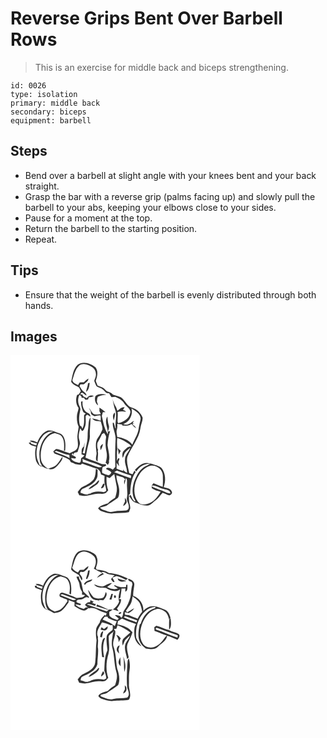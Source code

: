 # Reverse Grips Bent Over Barbell Rows
> This is an exercise for middle back and biceps strengthening.

``` 
id: 0026 
type: isolation 
primary: middle back 
secondary: biceps 
equipment: barbell 
``` 

## Steps

 - Bend over a barbell at slight angle with your knees bent and your back straight.
 - Grasp the bar with a reverse grip (palms facing up) and slowly pull the barbell to your abs, keeping your elbows close to your sides.
 - Pause for a moment at the top.
 - Return the barbell to the starting position.
 - Repeat.

## Tips

 - Ensure that the weight of the barbell is evenly distributed through both hands.

## Images

<svg width="227pt" height="300" viewBox="0 0 227 225" xmlns="http://www.w3.org/2000/svg">
  <g fill="#FFF">
    <path d="M0 0h227v225H0V0m80.58 11.54c-5.56 5.33-6.25 13.42-7.79 20.53 2.23 3.39 6.13 4.83 9.56 6.66.68 1.52 1.36 3.03 2.04 4.55-.82 1.28-1.63 2.56-2.44 3.85-.51.19-1.53.56-2.04.75-1.87 5.01-1.56 11.22 1.78 15.54-.31 3.59-2.16 6.89-2 10.54-.14 4.14.38 8.36 2.16 12.14-.48 3.28-1.18 6.53-1.46 9.83-.62 5.05 1.43 10.14.06 15.15-1.6 3.86-6.07 4.78-9.38 6.66-3.78-1.04-7.38-2.66-11.12-3.86-1.9-.55-3.91-1.67-5.92-.88-1.04.77-1.85 1.78-2.72 2.73.53.82 1.05 1.65 1.58 2.47 4.37 1.72 8.81 3.27 13.2 4.96 2.36 1.17 5.43 2.08 6.05 5.02 1.13.48 2.26.96 3.39 1.45 2.53 1.81 5.72 1.76 8.69 2.02l1.76-1.56c5.99 2.1 11.91 4.45 18.01 6.25 2.85 1.29 4.19 4.02 4.65 7.01 1.41.53 2.82 1.04 4.24 1.54 0 3.52-.74 7.18.5 10.58.89 2.42 1.32 4.96 1.56 7.53-.68.38-2.04 1.14-2.72 1.51-5.96-1.22-12.51-1.45-17.68 2.29l.58-1.56c-2.31 4.24-7.73.59-11.09-.12-.01-2.43 1.48-4.56 3.88-5.1 6.01-2.79 13.07-5.79 15.74-12.36 1.39-2.99.53-6.41.98-9.58-.71-.68-1.44-1.34-2.19-1.97-.28 4.32-.37 8.92-2.49 12.83-3.28 4.25-8.22 6.73-12.96 9.02-2.91 1.14-4.31 4.1-6.35 6.24.62 1.31 1.25 2.61 1.9 3.91 2.76.36 5.54 1.05 8.35.74 4.77-.51 9.31-2.53 14.16-2.49 2.66-.16 5.42.48 8.01-.36 1.93-.52 2.97-2.38 4.2-3.79-1.87-5.19-2.31-10.68-1.96-16.16 1.27.48 2.54.97 3.8 1.46 1.76-1.65 3.58-3.25 5.46-4.75.87 4.4 1.53 8.83 2.55 13.2 1.32 5.12.02 10.4-1.6 15.28-3.1 1.95-6.19 3.97-8.66 6.71-4.26 1.22-8.86 2.32-11.8 5.93 1.33 1.26 2.47 2.94 4.31 3.52 4.76 1.54 9.78 3.48 14.86 2.43 5.91-.87 11.97.04 17.83-1.45.55-1.47 1.29-2.88 1.67-4.41.22-3.42-1.48-6.58-1.49-9.98-.07-2.16-.06-4.32-.17-6.48.37-.24 1.12-.71 1.49-.95.56-8.93 1.06-18.71 6.67-26.12-.52-.61-1.02-1.22-1.52-1.84-.69 1.41-1.34 2.83-2.12 4.19-1.45.03-2.76-.65-4.08-1.15-1.1-6.44-3.7-13.05-2.23-19.59 4.66-11.93 14.25-21.89 15.74-35 .49-4.06 2.84-7.79 2.54-11.97-1.84-4.89-5.67-9.15-10.57-11.07-1.82-.88-3.87-1.31-5.53-2.49-3.76-3.17-5.89-7.91-9.91-10.8-3.05-1.45-6.3-2.41-9.55-3.29-1.57-1.78-3.65-2.86-5.91-3.51-2.83-.91-4.06-4.09-6.78-5.19-1.89-.84-3.84-1.5-5.77-2.21-.78-1.86-1.51-3.73-2.22-5.61 1.85-5.14 3.29-11.23-.15-16.06-5.66-4.96-14.91-8.12-21.58-3.31M44.46 90.66c-6.13 2.34-9.99 8.23-12.27 14.12-2.83-1.28-5.88-3.11-9.08-1.91 2.47 1.92 5.75 2.13 8.65 3.03-.24.63-.71 1.9-.94 2.53-2.24-.73-4.41-1.66-6.6-2.51l.76-1.38c-.77.12-2.31.34-3.08.45 1.33 3.64 5.77 3.57 8.81 4.96-1.72 5.4-1.28 11.22-.12 16.68 1.34 3.33 3.84 7.38 7.94 7.13 2.77 2.01 6.16 2.84 9.5 3.36 3.9.03 7.05-2.74 9.34-5.64 2.24-2.82 5.38-5.64 5.04-9.59-2.8 3.39-4.51 7.69-8.07 10.41-2.58 2.07-5.93 2.61-8.85 4.02-4.43-2.16-8.22-6.3-8.91-11.31-.55-4.3-.44-8.71.62-12.93 1.92-8.22 7.13-16.68 15.95-18.55 3.12.97 6.96 1.48 8.71 4.62 3.16 4.93 2.46 10.97 2.32 16.52l1.33.13c.49-5.12.82-10.53-1.2-15.39-.97-2.66-3.03-4.85-5.8-5.63-4.55-1.39-9.11-4.57-14.05-3.12m115.48 39.31c-4.35 1.28-7.52 4.73-10.63 7.82.53.64 1.07 1.27 1.61 1.9 3.49-5.69 9.9-9.68 16.7-9.38-3.22 2.27-7.32 3.24-10.06 6.25-4.57 3.83-6.67 9.49-9.09 14.74-2.06 6.37-2.83 13.44-.59 19.87.48 1.59 2.2 2.83 1.9 4.6-3.17-1.13-4.14-5.62-5.83-8.41-.48.63-.95 1.26-1.41 1.9 2.04 2.95 3.87 6.64 7.59 7.71 4.5 1.55 9.06 3.74 13.91 3.6 4.39-.12 6.85-4.19 10.19-6.4 3.53-2.22 5.45-6.07 8.39-8.92 2.56.96 5 2.24 7.62 3.02 2.12-.25 4.62-2.58 3.19-4.82-1.54-3.8-6.21-3.85-9.54-5.05 2.64-7.41 2.38-16.35-2.55-22.76-2.76-2.77-6.89-3.32-10.39-4.75-3.57-.83-7.38-2.14-11.01-.92m-56.92 22.98c-2.79 3.12-7.48 4.2-9.43 8.11 3.61-.79 6.41-3.32 9.39-5.34 1.87-1.19 3.17-3.14 3.5-5.33-1.64-.13-2.36 1.66-3.46 2.56m5.53 6.6c2.77.97 4.43-3.04 4.35-5.3l-1.66.06c-.83 1.78-1.89 3.45-2.69 5.24z"/>
    <path d="M82.41 12.47c4.72-3.53 10.95-1.21 15.3 1.79 3.08 1.75 4.8 5.26 4.81 8.74.23 2.8-1.38 5.24-2.04 7.87.88 2.27 1.69 4.61 2.93 6.72 2.38 1.35 5.24 1.78 7.38 3.57 2.32 1.77 3.96 5.31 7.43 4.36.81 1.73 1.83 3.35 2.94 4.9 1.54-.12 3.09-.21 4.63-.3 4.4 1.7 8.46 4.22 11.02 8.3 2.35 3.75 8.56 6.18 6.71 11.48-1.44 6.39-7.43 9.86-13.26 11.57-1.46.97-1.61-1.17-1.75-2.09-.09-3.72.57-7.44.04-11.16 3.31-.77 6.67-.94 9.99-.09-.69-1.47-2.1-1.98-3.56-2.29.67-1.13 1.35-2.26 1.98-3.41-3.58-.37-6.07 2.47-8.76 4.32-.65-2.13-1.26-4.31-2.59-6.13-1.44-2.71-2.49-5.6-3.3-8.56 1.11 4.52 1.63 9.18 3.27 13.56 2.68 7.16-.52 14.71.74 22.06l-.64-.04c-.54-2.18-1.05-4.37-1.69-6.53l-1.3.1c-.28 6.44 3.28 12.36 3.46 18.78-.65 11.36-.71 22.75-.33 34.13-1.01 1.11-2 2.24-2.98 3.38-2.42-1.27-6-3.69-8.3-1.01 2.34 1.17 4.83 2.19 6.52 4.28-.53.85-1.05 1.71-1.58 2.56-.44.23-1.33.69-1.77.92-2.62-.74-5.14-1.76-7.6-2.91-.46-2.25-.23-4.52.34-6.72 1.3-1.15 4.94-1.14 4.36-3.45-2.2-.7-4.65.05-6.75-1.09-5.98-2.51-12.28-4.2-18.14-6.99 1.34-4.65 1.75-9.49 3.04-14.15 1.04-4.25 2.66-8.49 2.27-12.94-.29-7.14.95-14.26.69-21.35-2.99 4.69-1.78 10.22-3.02 15.37-.54 4.25-.04 8.57-.77 12.8-.84 5.05-2.31 9.98-2.98 15.07l-2.61-.3c1.38-4.03 2.55-8.27 2.14-12.58-.19 1.61-.42 3.21-.65 4.81-3.62 1.86-2.37 6.06-2.8 9.34 1.16.41 2.33.81 3.49 1.22-1.14 1.33-2.5 2.43-3.91 3.46-.54 1.9.17 5.69-2.82 5.38-3.54-.87-7.93-1.67-9.28-5.59 1.88-.21 4.09 1.19 5.77-.02.17-1.98-2.03-2.23-3.35-2.97.21-.65.62-1.95.83-2.6.89-1.5 3.02-1.17 4.48-1.73.94-3.03 1.97-6.04 2.7-9.14.79-3.11-1.26-6-1.24-9.09 0-3.53.91-6.98 1.73-10.38.57.83 1.7 2.51 2.26 3.35 1.9-.39 2.36-2.45 3.07-3.96 2.11-4.41 1.06-9.41 1.26-14.1.65-.5 1.31-.98 1.97-1.46.91.61 2.73 1.82 3.64 2.43.58-4.48-4.79-4.35-6.64-7.34-2.33-3.24-3.23-7.36-2.64-11.29l-1.84.52c-.26 3.89.87 7.67 2.1 11.31.52 1.58 2.07 2.38 3.52 2.96-.74.87-2.3 1.38-2.02 2.78-.16 5.24.72 10.77-2.16 15.48-.23-.68-.67-2.03-.9-2.71-.46-.28-1.38-.84-1.84-1.11-1.92-6.03-.92-12.44.29-18.5.78-2.56-1.12-4.72-1.84-7.03-1.16-3.75-.93-7.95.85-11.48.71.46 1.42.93 2.12 1.4.17.58.49 1.75.65 2.33l2.66-.16c.46.63 1.36 1.89 1.81 2.52.81-.15 2.44-.44 3.25-.59.16-.59.5-1.78.66-2.38 2.11-.3 4.38-.29 6.15-1.66-3.15-1.48-6.78-.33-8.39 2.74-1.85-1.43-5.12-1.71-5.28-4.54l-2.53.04c1.89-5.05 4.75.63 7.57 1.11-.6-1.53-1.34-3.06-2.81-3.92-2.68-1.66-3.92-4.66-5.7-7.11.27-.72.56-1.44.85-2.15 1.69-.29 3.85.49 5.23-.9 1.8-1.69 4.69-3.2 4.44-6.08-1.97 1.28-3.76 2.82-5.44 4.46-1.65.06-3.29.09-4.94.13-.65 1.06-1.31 2.1-1.98 3.14-2.5-1.44-6.41-2.51-6.77-5.9 2-6.09 3.15-13.08 8.15-17.56m10.62 21.36c-.21 3.61-2.02 6.87-2.32 10.46 3.46-2.56 3.96-7.05 4.28-11.02l-1.96.56M102 49.14c-1.64 3.78-.35 8.78 3.11 11.16-.38-1.58-.87-3.12-1.47-4.63.38-1.9.16-4.09 1.36-5.72 2.99-1.92 6.66-2.03 10.06-2.59-4.26-.7-9.67-1.5-13.06 1.78m4.73 13.84c.01 1.45.01 2.9-.01 4.35.42.84 1.26 2.51 1.67 3.35-2.93.15-6.19 1.41-8.97-.14-2.22-2.08-3.22-5.11-5.41-7.22.76 1.83 2.56 3.29 2.47 5.42-.29 2.62 2.57 3.42 4.32 4.56 2.25-.48 4.53-1.02 6.84-1.08 1.12 2 .51 4.33.57 6.49-3.31-1.18-6.74-2-10.18-2.7 2.32 3.35 6.53 3.42 10.16 3.48 1.02 3.08 2.22 6.21 2.2 9.5-1.65 3.43-3.05 7.02-5.37 10.07-3.97 5.42-2.33 12.57-1.71 18.73-.04 3.28-2.37 7.91 1.27 9.93.01-1.96-.03-3.93.25-5.88.29-2.25.44-4.54-.13-6.77.1-.32.32-.96.43-1.28-1.23-2.74-1.23-5.76-.76-8.68 2.11-3.28 3.99-6.71 5.43-10.34.61-.36 1.83-1.07 2.44-1.43.99 1.73 2.85 3.39 2.43 5.58-1.03 5.67-.64 11.5.53 17.12.96 4.43.25 8.96-1.05 13.24.99.73 1.9 1.56 2.71 2.49l1.47-2.98c-.07-.4-.19-1.21-.25-1.62 1.66-6.42-.89-12.89-1.64-19.25.45-5.7 1.19-11.35 3.13-16.76-.65.18-1.94.55-2.59.73.52-2.63 2.05-5.37.82-8.03-1.07-3.27-1.15-6.73-1.51-10.13-4.4 6.43 1.23 14.05.51 21.06-4.4-6.33-5.5-14.44-7.19-21.88.44-1.45.82-2.93 1.2-4.39.81 0 2.43.01 3.24.01-2.28-2.05-4.67-3.99-7.32-5.55m17.48 15.44c.13-3.12 1.89-6.36.97-9.4-3.2 2.21-2.35 6.39-.97 9.4m-16.54 31.6c.13 1.36.25 2.72.39 4.08 1.55-2.27 2.63-4.84 2.82-7.61-1.47.78-2.35 2.17-3.21 3.53z"/>
    <path d="M145.12 63.93c4.66 2.78 10.58 6.14 11.08 12.15-.6 4.19-2.02 8.23-2.44 12.46-.91 6.87-5.15 12.5-7.54 18.85-4.3-5.68-11.26-8.19-18.08-9.13-.37-3.02-1.44-6.12-.43-9.13.62-2.14.65-4.38.42-6.58 1.92.23 3.85.47 5.78.69.11.36.34 1.07.45 1.42 3.64-.18 7.85.83 10.72-2.11 1.62 2.01 3.51 3.8 5.65 5.26-.8-2.1-2.23-3.84-4.61-4.27l2.41-1.81c-.57.19-1.71.58-2.28.77.47-.94 1.41-2.84 1.88-3.79-3.84 2.48-7.95 6.44-12.88 3.98 7.45-2.36 12.07-11.33 9.87-18.76zM38.33 97.45c3.05-3.76 7.87-6.4 12.82-5.56-8.74 2.87-13.51 11.61-15.7 19.98-1.41 5.26-.75 10.73-.05 16.04.5 2 1.75 3.71 2.65 5.54-.8-.34-2.4-1.01-3.2-1.35-1.13-3.72-3.4-7.15-3.48-11.14-.78-8.34 1.69-16.97 6.96-23.51zM128.14 99.31c5.4 1.56 10.14 4.57 14.75 7.69.93.85 1.66 1.86 2.19 3.02-3.82-1.21-6.18 2.29-8.68 4.44-2.65 2.21-2.41 5.96-1.74 9.01 1.05-2.02 1.52-4.29 2.63-6.27 1.83-2.28 4.21-4.05 6.35-6.03-1.49 4.92-6.4 8.42-6.2 13.87-.84 5.61 2.8 10.57 2.39 16.14-1.89-1.04-3.93-2.13-4.7-4.3l.2 2.27c-2.7-.84-5.38-1.76-8-2.82.01-2.37.01-4.73-.02-7.09 1 1.35 2.02 2.69 3.07 4.02-.24-1.74-.54-3.48-.87-5.2.21-1.3 2.71-5.21-.32-4.06-.44.79-1.33 2.38-1.77 3.18.91-4.77-.28-9.63.81-14.37-.39-4.49-.6-9-.09-13.5m.54 12.03c.52 2.65 1.05 5.3 1.12 8.01.86-1.46 1.7-2.92 2.55-4.39-1.2-1.23-2.4-2.46-3.67-3.62zM52.79 115.97l2.06-1.11c5.27 1.55 10.22 4.29 15.74 4.95.13 1.24.22 2.49.3 3.73-5.66-3.36-12.22-4.68-18.1-7.57zM74.44 117.82c.95.68 1.1 1.56.45 2.62-1.42-.57-1.57-1.44-.45-2.62zM86.35 124.46c7.59 3.85 16.27 5.08 23.66 9.33-1.91 1.03-3.99 1.08-5.94.2-5.83-1.69-11.22-4.82-17.25-5.77-.17-1.25-.34-2.5-.47-3.76zM165.58 133.6c7.16-3.64 16.97 2.49 17.2 10.47.27 4.66.1 9.34-.06 14-3.78-1.19-7.33-3.06-11.05-4.31-1.78 1.11-2.42 3.84-2.2 5.9 3.13 2.36 7.01 3.49 10.77 4.38-2.96 4.05-5.44 8.66-9.71 11.52-4.35 2.95-10.11 4.98-15.22 2.78-7.26-6.24-7.78-16.7-5.36-25.34 2.78-7.9 7.49-16.13 15.63-19.4zM124.43 140.46c1.09-.64 2.18-1.3 3.27-1.95 5.64 2.24 11.41 4.11 17.14 6.11-.16 1.04-.32 2.08-.47 3.12-6.72-2.22-13.35-4.69-19.94-7.28zM127.14 144.11c2.58.94 5.21 1.79 7.86 2.55.88.82 1.78 1.61 2.68 2.41-1.92 1.57-1.3 4-1.12 6.12.97-2.46 1.34-5.08 1.91-7.64 2.01 1.61 1.14 4.26 1.35 6.44-.4 5.7 1.13 11.4-.08 17.05-1.13 3.97 2.64 7.05 2.2 10.94.24 1.91-1 4.23-3.08 4.34-3.59.46-7.22.53-10.84.59-3.99.54-8.21 2.28-12.08.44-2.96-1.29-6.75-1.53-8.66-4.46 2.68-.91 5.57-1.21 8.15-2.38 3.88-2.84 8.06-5.25 11.94-8.1 2.97-1.56 2.92-5.52 3.14-8.43.52-6.91-3.76-12.97-3.37-19.87m10.16 27.03c0 1.67.02 3.34.06 5.01-.98 1.55-1.83 3.19-2.14 5.02 1.7-.99 3.24-2.31 4.11-4.12.53-2.19-.92-4.17-2.03-5.91z"/>
    <path d="M170.37 156.29c4.54.11 8.58 3.18 13.02 4.17 3.18 1.13 8.47.84 8.51 5.49-1.9-.1-3.78-.44-5.47-1.33-5.39-2.59-11.16-4.26-16.61-6.69.14-.41.42-1.23.55-1.64z"/>
  </g>
  <g fill="#333">
    <path d="M80.58 11.54c6.67-4.81 15.92-1.65 21.58 3.31 3.44 4.83 2 10.92.15 16.06.71 1.88 1.44 3.75 2.22 5.61 1.93.71 3.88 1.37 5.77 2.21 2.72 1.1 3.95 4.28 6.78 5.19 2.26.65 4.34 1.73 5.91 3.51 3.25.88 6.5 1.84 9.55 3.29 4.02 2.89 6.15 7.63 9.91 10.8 1.66 1.18 3.71 1.61 5.53 2.49 4.9 1.92 8.73 6.18 10.57 11.07.3 4.18-2.05 7.91-2.54 11.97-1.49 13.11-11.08 23.07-15.74 35-1.47 6.54 1.13 13.15 2.23 19.59 1.32.5 2.63 1.18 4.08 1.15.78-1.36 1.43-2.78 2.12-4.19.5.62 1 1.23 1.52 1.84-5.61 7.41-6.11 17.19-6.67 26.12-.37.24-1.12.71-1.49.95.11 2.16.1 4.32.17 6.48.01 3.4 1.71 6.56 1.49 9.98-.38 1.53-1.12 2.94-1.67 4.41-5.86 1.49-11.92.58-17.83 1.45-5.08 1.05-10.1-.89-14.86-2.43-1.84-.58-2.98-2.26-4.31-3.52 2.94-3.61 7.54-4.71 11.8-5.93 2.47-2.74 5.56-4.76 8.66-6.71 1.62-4.88 2.92-10.16 1.6-15.28-1.02-4.37-1.68-8.8-2.55-13.2-1.88 1.5-3.7 3.1-5.46 4.75-1.26-.49-2.53-.98-3.8-1.46-.35 5.48.09 10.97 1.96 16.16-1.23 1.41-2.27 3.27-4.2 3.79-2.59.84-5.35.2-8.01.36-4.85-.04-9.39 1.98-14.16 2.49-2.81.31-5.59-.38-8.35-.74-.65-1.3-1.28-2.6-1.9-3.91 2.04-2.14 3.44-5.1 6.35-6.24 4.74-2.29 9.68-4.77 12.96-9.02 2.12-3.91 2.21-8.51 2.49-12.83.75.63 1.48 1.29 2.19 1.97-.45 3.17.41 6.59-.98 9.58-2.67 6.57-9.73 9.57-15.74 12.36-2.4.54-3.89 2.67-3.88 5.1 3.36.71 8.78 4.36 11.09.12l-.58 1.56c5.17-3.74 11.72-3.51 17.68-2.29.68-.37 2.04-1.13 2.72-1.51-.24-2.57-.67-5.11-1.56-7.53-1.24-3.4-.5-7.06-.5-10.58-1.42-.5-2.83-1.01-4.24-1.54-.46-2.99-1.8-5.72-4.65-7.01-6.1-1.8-12.02-4.15-18.01-6.25l-1.76 1.56c-2.97-.26-6.16-.21-8.69-2.02-1.13-.49-2.26-.97-3.39-1.45-.62-2.94-3.69-3.85-6.05-5.02-4.39-1.69-8.83-3.24-13.2-4.96-.53-.82-1.05-1.65-1.58-2.47.87-.95 1.68-1.96 2.72-2.73 2.01-.79 4.02.33 5.92.88 3.74 1.2 7.34 2.82 11.12 3.86 3.31-1.88 7.78-2.8 9.38-6.66 1.37-5.01-.68-10.1-.06-15.15.28-3.3.98-6.55 1.46-9.83-1.78-3.78-2.3-8-2.16-12.14-.16-3.65 1.69-6.95 2-10.54-3.34-4.32-3.65-10.53-1.78-15.54.51-.19 1.53-.56 2.04-.75.81-1.29 1.62-2.57 2.44-3.85-.68-1.52-1.36-3.03-2.04-4.55-3.43-1.83-7.33-3.27-9.56-6.66 1.54-7.11 2.23-15.2 7.79-20.53m1.83.93c-5 4.48-6.15 11.47-8.15 17.56.36 3.39 4.27 4.46 6.77 5.9.67-1.04 1.33-2.08 1.98-3.14 1.65-.04 3.29-.07 4.94-.13 1.68-1.64 3.47-3.18 5.44-4.46.25 2.88-2.64 4.39-4.44 6.08-1.38 1.39-3.54.61-5.23.9-.29.71-.58 1.43-.85 2.15 1.78 2.45 3.02 5.45 5.7 7.11 1.47.86 2.21 2.39 2.81 3.92-2.82-.48-5.68-6.16-7.57-1.11l2.53-.04c.16 2.83 3.43 3.11 5.28 4.54 1.61-3.07 5.24-4.22 8.39-2.74-1.77 1.37-4.04 1.36-6.15 1.66-.16.6-.5 1.79-.66 2.38-.81.15-2.44.44-3.25.59-.45-.63-1.35-1.89-1.81-2.52l-2.66.16c-.16-.58-.48-1.75-.65-2.33-.7-.47-1.41-.94-2.12-1.4-1.78 3.53-2.01 7.73-.85 11.48.72 2.31 2.62 4.47 1.84 7.03-1.21 6.06-2.21 12.47-.29 18.5.46.27 1.38.83 1.84 1.11.23.68.67 2.03.9 2.71 2.88-4.71 2-10.24 2.16-15.48-.28-1.4 1.28-1.91 2.02-2.78-1.45-.58-3-1.38-3.52-2.96-1.23-3.64-2.36-7.42-2.1-11.31l1.84-.52c-.59 3.93.31 8.05 2.64 11.29 1.85 2.99 7.22 2.86 6.64 7.34-.91-.61-2.73-1.82-3.64-2.43-.66.48-1.32.96-1.97 1.46-.2 4.69.85 9.69-1.26 14.1-.71 1.51-1.17 3.57-3.07 3.96-.56-.84-1.69-2.52-2.26-3.35-.82 3.4-1.73 6.85-1.73 10.38-.02 3.09 2.03 5.98 1.24 9.09-.73 3.1-1.76 6.11-2.7 9.14-1.46.56-3.59.23-4.48 1.73-.21.65-.62 1.95-.83 2.6 1.32.74 3.52.99 3.35 2.97-1.68 1.21-3.89-.19-5.77.02 1.35 3.92 5.74 4.72 9.28 5.59 2.99.31 2.28-3.48 2.82-5.38 1.41-1.03 2.77-2.13 3.91-3.46-1.16-.41-2.33-.81-3.49-1.22.43-3.28-.82-7.48 2.8-9.34.23-1.6.46-3.2.65-4.81.41 4.31-.76 8.55-2.14 12.58l2.61.3c.67-5.09 2.14-10.02 2.98-15.07.73-4.23.23-8.55.77-12.8 1.24-5.15.03-10.68 3.02-15.37.26 7.09-.98 14.21-.69 21.35.39 4.45-1.23 8.69-2.27 12.94-1.29 4.66-1.7 9.5-3.04 14.15 5.86 2.79 12.16 4.48 18.14 6.99 2.1 1.14 4.55.39 6.75 1.09.58 2.31-3.06 2.3-4.36 3.45-.57 2.2-.8 4.47-.34 6.72 2.46 1.15 4.98 2.17 7.6 2.91.44-.23 1.33-.69 1.77-.92.53-.85 1.05-1.71 1.58-2.56-1.69-2.09-4.18-3.11-6.52-4.28 2.3-2.68 5.88-.26 8.3 1.01.98-1.14 1.97-2.27 2.98-3.38-.38-11.38-.32-22.77.33-34.13-.18-6.42-3.74-12.34-3.46-18.78l1.3-.1c.64 2.16 1.15 4.35 1.69 6.53l.64.04c-1.26-7.35 1.94-14.9-.74-22.06-1.64-4.38-2.16-9.04-3.27-13.56.81 2.96 1.86 5.85 3.3 8.56 1.33 1.82 1.94 4 2.59 6.13 2.69-1.85 5.18-4.69 8.76-4.32-.63 1.15-1.31 2.28-1.98 3.41 1.46.31 2.87.82 3.56 2.29-3.32-.85-6.68-.68-9.99.09.53 3.72-.13 7.44-.04 11.16.14.92.29 3.06 1.75 2.09 5.83-1.71 11.82-5.18 13.26-11.57 1.85-5.3-4.36-7.73-6.71-11.48-2.56-4.08-6.62-6.6-11.02-8.3-1.54.09-3.09.18-4.63.3-1.11-1.55-2.13-3.17-2.94-4.9-3.47.95-5.11-2.59-7.43-4.36-2.14-1.79-5-2.22-7.38-3.57-1.24-2.11-2.05-4.45-2.93-6.72.66-2.63 2.27-5.07 2.04-7.87-.01-3.48-1.73-6.99-4.81-8.74-4.35-3-10.58-5.32-15.3-1.79m62.71 51.46c2.2 7.43-2.42 16.4-9.87 18.76 4.93 2.46 9.04-1.5 12.88-3.98-.47.95-1.41 2.85-1.88 3.79.57-.19 1.71-.58 2.28-.77l-2.41 1.81c2.38.43 3.81 2.17 4.61 4.27-2.14-1.46-4.03-3.25-5.65-5.26-2.87 2.94-7.08 1.93-10.72 2.11-.11-.35-.34-1.06-.45-1.42-1.93-.22-3.86-.46-5.78-.69.23 2.2.2 4.44-.42 6.58-1.01 3.01.06 6.11.43 9.13 6.82.94 13.78 3.45 18.08 9.13 2.39-6.35 6.63-11.98 7.54-18.85.42-4.23 1.84-8.27 2.44-12.46-.5-6.01-6.42-9.37-11.08-12.15m-16.98 35.38c-.51 4.5-.3 9.01.09 13.5-1.09 4.74.1 9.6-.81 14.37.44-.8 1.33-2.39 1.77-3.18 3.03-1.15.53 2.76.32 4.06.33 1.72.63 3.46.87 5.2-1.05-1.33-2.07-2.67-3.07-4.02.03 2.36.03 4.72.02 7.09 2.62 1.06 5.3 1.98 8 2.82l-.2-2.27c.77 2.17 2.81 3.26 4.7 4.3.41-5.57-3.23-10.53-2.39-16.14-.2-5.45 4.71-8.95 6.2-13.87-2.14 1.98-4.52 3.75-6.35 6.03-1.11 1.98-1.58 4.25-2.63 6.27-.67-3.05-.91-6.8 1.74-9.01 2.5-2.15 4.86-5.65 8.68-4.44a9.266 9.266 0 0 0-2.19-3.02c-4.61-3.12-9.35-6.13-14.75-7.69m-75.35 16.66c5.88 2.89 12.44 4.21 18.1 7.57-.08-1.24-.17-2.49-.3-3.73-5.52-.66-10.47-3.4-15.74-4.95l-2.06 1.11m21.65 1.85c-1.12 1.18-.97 2.05.45 2.62.65-1.06.5-1.94-.45-2.62m11.91 6.64c.13 1.26.3 2.51.47 3.76 6.03.95 11.42 4.08 17.25 5.77 1.95.88 4.03.83 5.94-.2-7.39-4.25-16.07-5.48-23.66-9.33m38.08 16c6.59 2.59 13.22 5.06 19.94 7.28.15-1.04.31-2.08.47-3.12-5.73-2-11.5-3.87-17.14-6.11-1.09.65-2.18 1.31-3.27 1.95m2.71 3.65c-.39 6.9 3.89 12.96 3.37 19.87-.22 2.91-.17 6.87-3.14 8.43-3.88 2.85-8.06 5.26-11.94 8.1-2.58 1.17-5.47 1.47-8.15 2.38 1.91 2.93 5.7 3.17 8.66 4.46 3.87 1.84 8.09.1 12.08-.44 3.62-.06 7.25-.13 10.84-.59 2.08-.11 3.32-2.43 3.08-4.34.44-3.89-3.33-6.97-2.2-10.94 1.21-5.65-.32-11.35.08-17.05-.21-2.18.66-4.83-1.35-6.44-.57 2.56-.94 5.18-1.91 7.64-.18-2.12-.8-4.55 1.12-6.12-.9-.8-1.8-1.59-2.68-2.41-2.65-.76-5.28-1.61-7.86-2.55z"/>
    <path d="M93.03 33.83l1.96-.56c-.32 3.97-.82 8.46-4.28 11.02.3-3.59 2.11-6.85 2.32-10.46zM102 49.14c3.39-3.28 8.8-2.48 13.06-1.78-3.4.56-7.07.67-10.06 2.59-1.2 1.63-.98 3.82-1.36 5.72.6 1.51 1.09 3.05 1.47 4.63-3.46-2.38-4.75-7.38-3.11-11.16zM106.73 62.98c2.65 1.56 5.04 3.5 7.32 5.55-.81 0-2.43-.01-3.24-.01-.38 1.46-.76 2.94-1.2 4.39 1.69 7.44 2.79 15.55 7.19 21.88.72-7.01-4.91-14.63-.51-21.06.36 3.4.44 6.86 1.51 10.13 1.23 2.66-.3 5.4-.82 8.03.65-.18 1.94-.55 2.59-.73-1.94 5.41-2.68 11.06-3.13 16.76.75 6.36 3.3 12.83 1.64 19.25.06.41.18 1.22.25 1.62l-1.47 2.98a16.83 16.83 0 0 0-2.71-2.49c1.3-4.28 2.01-8.81 1.05-13.24-1.17-5.62-1.56-11.45-.53-17.12.42-2.19-1.44-3.85-2.43-5.58-.61.36-1.83 1.07-2.44 1.43-1.44 3.63-3.32 7.06-5.43 10.34-.47 2.92-.47 5.94.76 8.68-.11.32-.33.96-.43 1.28.57 2.23.42 4.52.13 6.77-.28 1.95-.24 3.92-.25 5.88-3.64-2.02-1.31-6.65-1.27-9.93-.62-6.16-2.26-13.31 1.71-18.73 2.32-3.05 3.72-6.64 5.37-10.07.02-3.29-1.18-6.42-2.2-9.5-3.63-.06-7.84-.13-10.16-3.48 3.44.7 6.87 1.52 10.18 2.7-.06-2.16.55-4.49-.57-6.49-2.31.06-4.59.6-6.84 1.08-1.75-1.14-4.61-1.94-4.32-4.56.09-2.13-1.71-3.59-2.47-5.42 2.19 2.11 3.19 5.14 5.41 7.22 2.78 1.55 6.04.29 8.97.14-.41-.84-1.25-2.51-1.67-3.35.02-1.45.02-2.9.01-4.35zM124.21 78.42c-1.38-3.01-2.23-7.19.97-9.4.92 3.04-.84 6.28-.97 9.4zM44.46 90.66c4.94-1.45 9.5 1.73 14.05 3.12 2.77.78 4.83 2.97 5.8 5.63 2.02 4.86 1.69 10.27 1.2 15.39l-1.33-.13c.14-5.55.84-11.59-2.32-16.52-1.75-3.14-5.59-3.65-8.71-4.62-8.82 1.87-14.03 10.33-15.95 18.55-1.06 4.22-1.17 8.63-.62 12.93.69 5.01 4.48 9.15 8.91 11.31 2.92-1.41 6.27-1.95 8.85-4.02 3.56-2.72 5.27-7.02 8.07-10.41.34 3.95-2.8 6.77-5.04 9.59-2.29 2.9-5.44 5.67-9.34 5.64-3.34-.52-6.73-1.35-9.5-3.36-4.1.25-6.6-3.8-7.94-7.13-1.16-5.46-1.6-11.28.12-16.68-3.04-1.39-7.48-1.32-8.81-4.96.77-.11 2.31-.33 3.08-.45l-.76 1.38c2.19.85 4.36 1.78 6.6 2.51.23-.63.7-1.9.94-2.53-2.9-.9-6.18-1.11-8.65-3.03 3.2-1.2 6.25.63 9.08 1.91 2.28-5.89 6.14-11.78 12.27-14.12m-6.13 6.79c-5.27 6.54-7.74 15.17-6.96 23.51.08 3.99 2.35 7.42 3.48 11.14.8.34 2.4 1.01 3.2 1.35-.9-1.83-2.15-3.54-2.65-5.54-.7-5.31-1.36-10.78.05-16.04 2.19-8.37 6.96-17.11 15.7-19.98-4.95-.84-9.77 1.8-12.82 5.56z"/>
    <path d="M107.67 110.02c.86-1.36 1.74-2.75 3.21-3.53-.19 2.77-1.27 5.34-2.82 7.61-.14-1.36-.26-2.72-.39-4.08zM128.68 111.34c1.27 1.16 2.47 2.39 3.67 3.62-.85 1.47-1.69 2.93-2.55 4.39-.07-2.71-.6-5.36-1.12-8.01zM159.94 129.97c3.63-1.22 7.44.09 11.01.92 3.5 1.43 7.63 1.98 10.39 4.75 4.93 6.41 5.19 15.35 2.55 22.76 3.33 1.2 8 1.25 9.54 5.05 1.43 2.24-1.07 4.57-3.19 4.82-2.62-.78-5.06-2.06-7.62-3.02-2.94 2.85-4.86 6.7-8.39 8.92-3.34 2.21-5.8 6.28-10.19 6.4-4.85.14-9.41-2.05-13.91-3.6-3.72-1.07-5.55-4.76-7.59-7.71.46-.64.93-1.27 1.41-1.9 1.69 2.79 2.66 7.28 5.83 8.41.3-1.77-1.42-3.01-1.9-4.6-2.24-6.43-1.47-13.5.59-19.87 2.42-5.25 4.52-10.91 9.09-14.74 2.74-3.01 6.84-3.98 10.06-6.25-6.8-.3-13.21 3.69-16.7 9.38-.54-.63-1.08-1.26-1.61-1.9 3.11-3.09 6.28-6.54 10.63-7.82m5.64 3.63c-8.14 3.27-12.85 11.5-15.63 19.4-2.42 8.64-1.9 19.1 5.36 25.34 5.11 2.2 10.87.17 15.22-2.78 4.27-2.86 6.75-7.47 9.71-11.52-3.76-.89-7.64-2.02-10.77-4.38-.22-2.06.42-4.79 2.2-5.9 3.72 1.25 7.27 3.12 11.05 4.31.16-4.66.33-9.34.06-14-.23-7.98-10.04-14.11-17.2-10.47m4.79 22.69c-.13.41-.41 1.23-.55 1.64 5.45 2.43 11.22 4.1 16.61 6.69 1.69.89 3.57 1.23 5.47 1.33-.04-4.65-5.33-4.36-8.51-5.49-4.44-.99-8.48-4.06-13.02-4.17zM103.02 152.95c1.1-.9 1.82-2.69 3.46-2.56-.33 2.19-1.63 4.14-3.5 5.33-2.98 2.02-5.78 4.55-9.39 5.34 1.95-3.91 6.64-4.99 9.43-8.11zM108.55 159.55c.8-1.79 1.86-3.46 2.69-5.24l1.66-.06c.08 2.26-1.58 6.27-4.35 5.3zM137.3 171.14c1.11 1.74 2.56 3.72 2.03 5.91-.87 1.81-2.41 3.13-4.11 4.12.31-1.83 1.16-3.47 2.14-5.02-.04-1.67-.06-3.34-.06-5.01z"/>
  </g>
</svg>

<svg width="227pt" height="300" viewBox="0 0 227 225" xmlns="http://www.w3.org/2000/svg">
  <g fill="#FFF">
    <path d="M0 0h227v225H0V0m80.04 12c-5.12 5.41-5.76 13.14-7.33 20.05 2.15 3.41 6.12 4.58 9.29 6.73 1.36 2.12 2.21 4.52 3.5 6.69 2.03-3-1.1-5.81-2.63-8.2.29-.69.59-1.38.9-2.06 1.72-.27 3.86.43 5.28-.93 1.91-1.63 4.59-3.26 4.38-6.15-2.01 1.31-3.85 2.85-5.59 4.5-1.6.06-3.21.11-4.82.15-.67 1.05-1.34 2.08-2.04 3.1-2.77-1.26-5.64-2.75-6.99-5.65 2.25-4.97 2.84-10.63 6.09-15.14 1.62-2.79 4.76-4.29 7.9-4.45 4.61.43 9.13 2.58 12.32 5.92 3.48 4.3 2.21 10.23-.25 14.68.97.52 1.94 1.03 2.91 1.54 2.34 1.47 4.9 2.52 7.37 3.75-2.51 1.52-5.19 3.05-6.55 5.78 2.83-1.44 5.48-3.22 8.38-4.55-.68-.54-2.02-1.63-2.7-2.17 2.6-.97 4.76 1.01 7.05 1.87 2.7 1.01 5.64 1.12 8.44 1.76-.98.91-1.96 1.81-2.95 2.71-.34.51-1.02 1.54-1.36 2.06 1.17 1.07 2.33 4.45 4.28 3-.78-1.69-1.77-3.28-2.64-4.92 1.65-.56 3.29-1.15 4.88-1.87 4.04.91 7.8 2.62 11.39 4.65.75-.59 1.51-1.17 2.26-1.75-7.06-3.57-14.65-6.13-22.61-6.53-4.33-2.93-9.51-3.84-14.63-4.18-.29-.45-.85-1.37-1.14-1.82 1.27-4.07 2.92-8.53 1.17-12.73-.75-3.92-4.83-5.5-7.99-7.11C90.74 8.54 84.2 8.17 80.04 12m13.01 21.81c-.34 3.3-1.67 6.37-2.46 9.56.92.63 1.58.37 1.97-.76 1.87-2.76 2.16-6.16 2.5-9.37-.5.14-1.51.42-2.01.57m-41.61 3.82c-6.1 2.35-10 8.22-12.28 14.09-2.79-1.35-5.88-3.01-9.06-1.88 2.38 1.94 5.61 2.17 8.44 3.11-.27.87-.53 1.73-.79 2.59-2.17-.95-4.37-1.85-6.56-2.74l.84-1.2c-.74.07-2.22.22-2.96.3.18.57.54 1.7.71 2.27 2.67.99 5.34 1.95 7.93 3.11-1.51 4.03-1.43 8.36-.91 12.57.24 4.03 2.29 8.17 5.8 10.29 3.46.84 6.42 2.82 9.51 4.47 3.07-.39 6.38-.65 8.92-2.62 3.53-2.79 5.93-6.65 8.62-10.19l.12-2.86c2.39.86 4.76 1.78 7.14 2.68-.04 1.52-.11 3.03-.18 4.54 3.26 2 6.44 4.47 10.26 5.25 2.58.46 4.72-1.17 6.4-2.9-2-1.83-3.79-.18-5.47 1.08-3.68-1.17-7.71-2.18-10.19-5.43 1.96.18 3.89.52 5.79 1.01.43-.49.85-.98 1.27-1.47-1.69-.64-3.42-1.17-5.07-1.93-2.06-2.8 2.32-3.48 4.28-3.46 3.67.35 6.28-5.01 9.73-1.73.16-.53.35-1.04.46-1.58-2.31-2.1-4.71-4.11-6.84-6.4-.96-3.58-1.49-7.25-2.36-10.84-1.23-2.27-3.16-4.31-2.81-7.09l-3.04.16c.95 3.53 3.62 6.45 3.76 10.2.23 2.9 1.39 5.6 3.01 7.98-.02.87-.07 2.59-.1 3.45 1.22.14 2.44.29 3.65.47-2.24 3.69-6.72 2.87-10.4 3.44-5.1-2.67-10.67-4.3-16.07-6.22-2.92-1.21-5.61 2.64-3.45 4.99 2.75 1.02 5.36 2.39 8.19 3.19.17.51.52 1.53.69 2.04-2.46 3.21-4.35 7.01-7.75 9.36-2.22 1.64-4.98 2.15-7.56 2.92-2.5-1.22-5.44-2.13-7.03-4.6-3.55-5.18-3.21-12.02-2.06-17.91 1.75-8.58 6.96-17.69 16.21-19.57 3.08 1.02 6.93 1.49 8.61 4.66 3 4.79 2.65 10.61 1.82 15.95.47.25 1.4.74 1.87.99.51-4.42.69-8.96-.33-13.33-.89-3.48-2.9-7.09-6.62-8.08-4.57-1.43-9.18-4.6-14.14-3.13m77.17 5.33c.85 4.71 6.93 4.45 10.36 3.03-3.39-1.25-7.04-1.55-10.36-3.03m-40.35 7.37c.38.04 1.14.1 1.52.13 1.4-4.05 7.63-2.27 8.44-6.56-3.57 1.57-9.02 1.83-9.96 6.43m57.38-2.9c.18.64.54 1.92.72 2.57-1.7 4.97-1.47 10.28-2.45 15.38-1.68 5.43-3.73 10.88-7.23 15.42-2.31 2.71-.83 6.94-3.62 9.44-.66-.79-1.32-1.57-1.98-2.36-1.93-.49-3.89-1.22-5.92-.84 1.52 1.43 3.14 2.75 4.79 4.02-.6.6-1.21 1.21-1.81 1.82-3.36-1.21-7.04-2.16-9.36-5.1-.34-1.54-.16-3.13-.23-4.68 1.05-.7 3.16-2.11 4.22-2.82-1.28.03-3.83.08-5.1.11-4.48-2.28-9.12-4.23-13.74-6.18-.38.74-.71 1.49-.99 2.27 5.09 1.03 9.95 2.9 14.91 4.39-.6.4-1.79 1.21-2.38 1.62-8.09-2.71-16.21-5.37-24.19-8.4 3.62-1.64 6.94 1.36 10.47 1.64.19-.64.58-1.92.77-2.56l-1 .59c-.91-.37-2.72-1.11-3.63-1.49.51-.3 1.53-.91 2.04-1.22-1.37-.71-2.71-1.48-4.13-2.09l-.24 2.53c-2.68-.37-4.78 1.15-6.18 3.3 1.51 1.36 3.04 2.7 4.55 4.06 3.58-.91 7.34-.27 10.49 1.63 3.37 2.08 7.17 3.22 10.98 4.19-.38 1.1-.78 2.2-1.22 3.28l-.97-1.28c-2.57 2.6-5.43 5.37-6.08 9.15-1.5 2.33-3.37 4.52-4.19 7.21-.86 4.71-.46 9.53.3 14.21-1.1 8.87-.46 17.88-1.64 26.74-.8 7.21-8.08 10.64-13.82 13.51-3.23 1.19-5.03 4.2-7.19 6.67.61 1.32 1.24 2.64 1.88 3.96 2.52.32 5.03 1.01 7.6.92 5.4-.54 10.53-2.84 16.02-2.66 2.59-.03 5.34.48 7.79-.65 1.44-.82 2.36-2.28 3.43-3.5-3.21-9.36-2.53-19.72.35-29.08 1.65-6.92 0-14.05.21-21.05 1.38-2.59 4.4-3.83 6.38-5.96-.32.54-.97 1.62-1.29 2.16-.7 5.86-2.32 11.83-.8 17.71 2.65 9.46 2.07 19.45 4.76 28.91 1.9 5.39.21 11.05-1.45 16.26-3.07 1.97-6.14 4-8.64 6.69-3.97 1.48-9.26 1.97-11.46 6.1.94 1.47 2.19 2.89 3.91 3.44 4.44 1.44 9.03 3.28 13.79 2.63 6.31-1.17 12.81-.02 19.08-1.65 3.66-5.81-.53-12.24.01-18.42.1-5.65-.29-11.33.72-16.92.79-4.76.43-9.63-.94-14.25-.62 1.25-1.51 2.48-1.44 3.95-.78 10.33-1.39 20.76-.48 31.1 1.04 3.78 3.9 9.23-.09 12.21-5.58 1.02-11.34.35-16.9 1.67-5.11 1.42-9.97-1.58-14.65-3.25-.12-.4-.36-1.19-.47-1.58 2.43-1.08 5.16-1.28 7.57-2.39 4.48-3.24 9.36-5.94 13.66-9.45 2.73-6.41 1.13-13.59-1.13-19.88-1.61-9.06-1.27-18.55-4.62-27.26-1.12-6.11 2.88-11.63 2.35-17.79-.42-.61-1.27-1.83-1.69-2.44l3.02-.44 1.38-4.05c5.57 2.01 10.53 5.23 15.4 8.54-2.79 2.54-5.8 4.88-8.35 7.67-1.88 2.31-1.4 5.46-.84 8.15 1.18-2.19 1.58-4.76 3.04-6.8 1.78-1.99 3.84-3.7 5.83-5.46-1.26 3.57-3.83 6.42-5.46 9.79-2.2 6.28.83 12.5 1.86 18.63.64-.6 1.29-1.21 1.94-1.81-.96-5.77-3.62-12.09-.81-17.75 2.03-4.04 4.02-8.11 5.3-12.46-4.1-5.92-11.16-8.46-18-9.49.27-1.7.49-3.4.71-5.1l.26 1.2c1.39-1.19 2.87-2.27 4.44-3.2 5.48 2.56 11.21 4.53 16.87 6.67-2.65 3.97-2.14 8.84-1.96 13.35.49 5.41 3.44 10.87 8.48 13.27-2.38-3.22-4.82-6.44-6.31-10.2-.67-6.78 0-13.8 2.66-20.12 3.47-8.45 10.56-16.38 20.24-17.03l.06 1.43c-8.8 2.06-15.21 10.23-17.45 18.69-.34.3-1.02.89-1.37 1.19-1.16 6.46-2.52 13.34-.15 19.71 1.37 3.85 4.51 6.63 7.63 9.1 4.82.92 10.77 1.44 14.52-2.36 4.1-3.88 10.15-6.77 10.97-13 4.27 1.22 8.33 3.06 12.41 4.79 1.65-1.82 3.92-5.26 1.18-7.16-3.53-2-7.85-2.11-11.27-4.41-5.3-1.27-10-4.26-15.36-5.34-.78.6-1.56 1.2-2.33 1.8.05 1.46.12 2.92.21 4.39 4.99 1.65 9.66 4.18 14.78 5.48-1.76 1.66-3.16 3.63-4.55 5.59-3.1 4.35-7.68 7.79-12.95 8.94-4.34.38-9.62-1.01-11.62-5.28-4.45-7.59-2.98-17.06.19-24.83 3.15-7.05 8.43-14.02 16.3-15.93 3.16-1.2 6.41.59 9.19 2 3.85 1.99 5.25 6.4 6.19 10.32.41-.53 1.24-1.58 1.65-2.1-1.13-3.58-2.63-7.79-6.34-9.43-4.38-1.76-8.76-3.82-13.53-4.26-4.88-.81-9.35 2.2-12.76 5.36.81-7.79-4.75-15.62-12.14-17.89-.13-4.66 1-9.2 1.41-13.8-.11-3.99-3.9-5.75-7.19-6.74-.89 2.63 2.51 3.16 4.21 4.12m-35.54 5.19c-3.49.06-6.68-1.58-9.94-2.59 3.31 4.68 9.46 3.94 14.42 4.39 5.01 3.14 11.75 5.75 17.02 1.58-1.05 3.79-1.97 7.64-1.89 11.61l2.22-1.56c.35-3.64 1.16-7.21 1.3-10.87 1.53-.09 3.06-.2 4.59-.33-.02 1.32-.03 2.63-.01 3.95 3.41-1.3 2.27-5.29 2.6-8.08l-1.62-.04c-.03.64-.1 1.92-.14 2.56-4.61.49-9.45.23-13.5-2.28l-1 .8c1.59 1.09 3.21 2.15 4.85 3.17-4.41 1.84-9.04.45-13.07-1.65 2.07-1.46 4.12-2.95 5.91-4.76-4.4-.23-7.62 3.25-11.74 4.1m-17.21 4.05c.95 3.13 2.03 6.26 3.76 9.05 2.21 3.01 6.1 3.82 9.63 3.67.07.97.19 2.91.26 3.88.01-1.48 0-2.95-.01-4.42 1.6.06 3.2.16 4.8.29 2.44-2.47 5.69-6.5 3.14-9.95-1.22 2.38-1.23 5.87-3.91 7.14-3.57.94-7.81 1.28-11.03-.82-2.55-2.67-4.08-6.15-6.64-8.84m28.18 4.86c-.69 2.3-1.49 4.57-2.37 6.8.8.04 1.61.08 2.42.13.67-2.29 1.28-4.6 1.77-6.94-.46 0-1.37.01-1.82.01m3.61 1.87c-1.08.92-.26 3.99 1.36 2.74 1.19-.92.25-4-1.36-2.74m4.91 4.27c.2.79.6 2.39.8 3.18-1.48 3.82-4.26 7.08-7.56 9.48 2.28.69 4.58 1.27 6.87 1.92-.48-.78-1.45-2.33-1.93-3.11 2.35-3.43 5.1-6.92 4.96-11.34-1.05-.04-2.1-.09-3.14-.13m.33 17.76c1.15.52 2.75-.25 3.23-1.38-.5-1.6-3.86-.08-3.23 1.38m60.66 6.67c-.53 4.14-.14 8.38-.27 12.56 3.34-3.86 2.21-9.41 1.81-14.05l-1.54 1.49m-63.6 18.66c1.55 2.77 3.28 5.55 2.65 8.9.92-1.54 1.83-3.09 2.73-4.64-1.42-1.85-2.9-3.88-5.38-4.26m.49 18.14c.39 1.78 1.79 3.09 2.88 4.48a67.67 67.67 0 0 0-.78-5.3c.51-1.54.98-3.1 1.42-4.67-2.63.34-3.58 3.18-3.52 5.49m9.19 26.37c2.52-6.01.78-12.82-1.35-18.68 1.25 6.15.44 12.48 1.35 18.68m-6.94-10.74c.41 1.53 1.54 2.75 2.37 4.07.05-3.7 0-7.4-.34-11.09-.85 2.27-2.43 4.48-2.03 7.02m7.45 26.6c.03 1.67.08 3.34.14 5.01-.95 1.55-1.74 3.18-2.25 4.93 4.45-1.23 5.72-6.99 2.11-9.94z"/>
    <path d="M45.37 44.44c2.93-3.64 7.41-5.98 12.15-5.74-9.98 4.65-15.36 15.7-15.96 26.28.04 5.39.08 11.14 3.58 15.59l-3.24-1.52c-1.25-3.65-3.31-7.13-3.5-11.07-.79-8.34 1.75-16.98 6.97-23.54zM59.7 62.8c.57-.23 1.71-.7 2.28-.94 5.61 1.83 11.14 3.93 16.63 6.1-2.16 2.08-4.77.49-7.07-.36-3.92-1.66-8.06-2.8-11.84-4.8zM143.9 74.01c1.78-2.89 2.03-6.33 2.66-9.58 3.15 2.42 6.75 4.62 8.62 8.28 1.34 3.29 2.51 6.7 2.78 10.27-2.13 2.51-3.85 5.32-5.33 8.26-3.59-1.3-7.23-2.51-10.66-4.2-1.54-.12-3.09-.19-4.62-.36l.48-1.16-.64.34-.04-2.39c1.54.36 3.07.74 4.59 1.19 2.66-1.36 5.17-3.16 6.64-5.84-2.84 1.42-5.41 3.28-8.18 4.82a95.61 95.61 0 0 1-1.74-1.75c1.9-2.57 3.5-5.34 5.44-7.88zM136.07 89.63c.28-.98 1.29-1.78 2.32-1.21 4.56 1.63 9.08 3.37 13.63 5.02l-.78 2.11c-5.08-1.92-10.32-3.49-15.17-5.92zM113.13 88.9c1.1-.03 2.19-.05 3.29-.06.19.45.56 1.34.75 1.78 3.31 1.58 6.7 3.11 10.33 3.77-.77 1.93-1.54 3.86-2.32 5.79-4.2-3.83-9.58-5.71-14.67-8.01.86-1.1 1.74-2.19 2.62-3.27zM109.89 95.58c3.6.74 7.01 2.06 10.31 3.65.57-.08 1.71-.25 2.29-.33.14 1.98.63 4.08-.22 5.98-2.52 2.43-6.44 4.13-6.93 8.02-.5 5.4.47 10.83.95 16.21-3.61 7.66-3.21 16.37-3.75 24.64 1.27 2.93 2.2 5.99 2.4 9.19-.67.38-2.02 1.14-2.69 1.52-6.06-1.18-12.72-1.43-17.95 2.43l.92-1.77c-1.7 3.22-5.69 1.94-8.32.8-.71-.18-2.12-.53-2.82-.7.22-1.73.52-3.77 2.36-4.52 7.01-3.14 15.64-6.59 17.87-14.77-.11-6.27 1.27-12.5.75-18.75-.89-3.97.67-7.98-.21-11.96.05-.68.11-1.36.17-2.05-2.51-4.99.3-10.06 2.98-14.27.58-.14 1.76-.42 2.35-.56l-2.35.28c.47-.76 1.42-2.28 1.89-3.04m2.28 8.08c-.72-.55-2.16-1.66-2.88-2.21-.41 1-.8 2-1.19 3.01 2.35.49 5.18 1.77 7.19-.24 1.48-.78 1.16-2.59 1.41-3.96-1.53 1.1-3.02 2.27-4.53 3.4m-4.66 9.6c.54.14 1.62.41 2.16.55.54-2.53 1.12-5.04 1.63-7.57-3.22.85-3.23 4.39-3.79 7.02m2.78 4.22c-2.15 6.43-.88 13.18-.33 19.74.82.11 1.64.21 2.46.31-1.54-7.63-2.1-15.78 1.15-23.05-1.95-.43-2.64 1.58-3.28 3m-4.79 32.84c-3.14 4.58-9.16 6.04-11.99 10.79 3.64-.78 6.5-3.28 9.48-5.35 1.76-1.19 3.18-2.97 3.49-5.11-.25-.09-.74-.25-.98-.33m3.31 10.41c1.4-1.43 4.93-3.09 3.15-5.56-.23-.21-.7-.63-.93-.84-.93 2.05-2.41 4.03-2.22 6.4zM174.45 102.36c.42.01 1.25.02 1.67.03 8.17 2.97 16.36 5.93 24.6 8.71-.08.72-.23 2.16-.31 2.88-8.76-2.89-17.13-6.95-25.93-9.76-.01-.47-.02-1.39-.03-1.86z"/>
  </g>
  <g fill="#333">
    <path d="M80.04 12c4.16-3.83 10.7-3.46 15.57-1.27 3.16 1.61 7.24 3.19 7.99 7.11 1.75 4.2.1 8.66-1.17 12.73.29.45.85 1.37 1.14 1.82 5.12.34 10.3 1.25 14.63 4.18 7.96.4 15.55 2.96 22.61 6.53-.75.58-1.51 1.16-2.26 1.75-3.59-2.03-7.35-3.74-11.39-4.65-1.59.72-3.23 1.31-4.88 1.87.87 1.64 1.86 3.23 2.64 4.92-1.95 1.45-3.11-1.93-4.28-3 .34-.52 1.02-1.55 1.36-2.06.99-.9 1.97-1.8 2.95-2.71-2.8-.64-5.74-.75-8.44-1.76-2.29-.86-4.45-2.84-7.05-1.87.68.54 2.02 1.63 2.7 2.17-2.9 1.33-5.55 3.11-8.38 4.55 1.36-2.73 4.04-4.26 6.55-5.78-2.47-1.23-5.03-2.28-7.37-3.75-.97-.51-1.94-1.02-2.91-1.54 2.46-4.45 3.73-10.38.25-14.68-3.19-3.34-7.71-5.49-12.32-5.92-3.14.16-6.28 1.66-7.9 4.45-3.25 4.51-3.84 10.17-6.09 15.14 1.35 2.9 4.22 4.39 6.99 5.65.7-1.02 1.37-2.05 2.04-3.1 1.61-.04 3.22-.09 4.82-.15 1.74-1.65 3.58-3.19 5.59-4.5.21 2.89-2.47 4.52-4.38 6.15-1.42 1.36-3.56.66-5.28.93-.31.68-.61 1.37-.9 2.06 1.53 2.39 4.66 5.2 2.63 8.2-1.29-2.17-2.14-4.57-3.5-6.69-3.17-2.15-7.14-3.32-9.29-6.73 1.57-6.91 2.21-14.64 7.33-20.05z"/>
    <path d="M93.05 33.81c.5-.15 1.51-.43 2.01-.57-.34 3.21-.63 6.61-2.5 9.37-.39 1.13-1.05 1.39-1.97.76.79-3.19 2.12-6.26 2.46-9.56zM51.44 37.63c4.96-1.47 9.57 1.7 14.14 3.13 3.72.99 5.73 4.6 6.62 8.08 1.02 4.37.84 8.91.33 13.33-.47-.25-1.4-.74-1.87-.99.83-5.34 1.18-11.16-1.82-15.95-1.68-3.17-5.53-3.64-8.61-4.66-9.25 1.88-14.46 10.99-16.21 19.57-1.15 5.89-1.49 12.73 2.06 17.91 1.59 2.47 4.53 3.38 7.03 4.6 2.58-.77 5.34-1.28 7.56-2.92 3.4-2.35 5.29-6.15 7.75-9.36-.17-.51-.52-1.53-.69-2.04-2.83-.8-5.44-2.17-8.19-3.19-2.16-2.35.53-6.2 3.45-4.99 5.4 1.92 10.97 3.55 16.07 6.22 3.68-.57 8.16.25 10.4-3.44-1.21-.18-2.43-.33-3.65-.47.03-.86.08-2.58.1-3.45-1.62-2.38-2.78-5.08-3.01-7.98-.14-3.75-2.81-6.67-3.76-10.2l3.04-.16c-.35 2.78 1.58 4.82 2.81 7.09.87 3.59 1.4 7.26 2.36 10.84 2.13 2.29 4.53 4.3 6.84 6.4-.11.54-.3 1.05-.46 1.58-3.45-3.28-6.06 2.08-9.73 1.73-1.96-.02-6.34.66-4.28 3.46 1.65.76 3.38 1.29 5.07 1.93-.42.49-.84.98-1.27 1.47-1.9-.49-3.83-.83-5.79-1.01 2.48 3.25 6.51 4.26 10.19 5.43 1.68-1.26 3.47-2.91 5.47-1.08-1.68 1.73-3.82 3.36-6.4 2.9-3.82-.78-7-3.25-10.26-5.25.07-1.51.14-3.02.18-4.54-2.38-.9-4.75-1.82-7.14-2.68l-.12 2.86c-2.69 3.54-5.09 7.4-8.62 10.19-2.54 1.97-5.85 2.23-8.92 2.62-3.09-1.65-6.05-3.63-9.51-4.47-3.51-2.12-5.56-6.26-5.8-10.29-.52-4.21-.6-8.54.91-12.57-2.59-1.16-5.26-2.12-7.93-3.11-.17-.57-.53-1.7-.71-2.27.74-.08 2.22-.23 2.96-.3l-.84 1.2c2.19.89 4.39 1.79 6.56 2.74.26-.86.52-1.72.79-2.59-2.83-.94-6.06-1.17-8.44-3.11 3.18-1.13 6.27.53 9.06 1.88 2.28-5.87 6.18-11.74 12.28-14.09m-6.07 6.81c-5.22 6.56-7.76 15.2-6.97 23.54.19 3.94 2.25 7.42 3.5 11.07l3.24 1.52c-3.5-4.45-3.54-10.2-3.58-15.59.6-10.58 5.98-21.63 15.96-26.28-4.74-.24-9.22 2.1-12.15 5.74M59.7 62.8c3.78 2 7.92 3.14 11.84 4.8 2.3.85 4.91 2.44 7.07.36-5.49-2.17-11.02-4.27-16.63-6.1-.57.24-1.71.71-2.28.94zM128.61 42.96c3.32 1.48 6.97 1.78 10.36 3.03-3.43 1.42-9.51 1.68-10.36-3.03zM88.26 50.33c.94-4.6 6.39-4.86 9.96-6.43-.81 4.29-7.04 2.51-8.44 6.56-.38-.03-1.14-.09-1.52-.13z"/>
    <path d="M145.64 47.43c-1.7-.96-5.1-1.49-4.21-4.12 3.29.99 7.08 2.75 7.19 6.74-.41 4.6-1.54 9.14-1.41 13.8 7.39 2.27 12.95 10.1 12.14 17.89 3.41-3.16 7.88-6.17 12.76-5.36 4.77.44 9.15 2.5 13.53 4.26 3.71 1.64 5.21 5.85 6.34 9.43-.41.52-1.24 1.57-1.65 2.1-.94-3.92-2.34-8.33-6.19-10.32-2.78-1.41-6.03-3.2-9.19-2-7.87 1.91-13.15 8.88-16.3 15.93-3.17 7.77-4.64 17.24-.19 24.83 2 4.27 7.28 5.66 11.62 5.28 5.27-1.15 9.85-4.59 12.95-8.94 1.39-1.96 2.79-3.93 4.55-5.59-5.12-1.3-9.79-3.83-14.78-5.48-.09-1.47-.16-2.93-.21-4.39.77-.6 1.55-1.2 2.33-1.8 5.36 1.08 10.06 4.07 15.36 5.34 3.42 2.3 7.74 2.41 11.27 4.41 2.74 1.9.47 5.34-1.18 7.16-4.08-1.73-8.14-3.57-12.41-4.79-.82 6.23-6.87 9.12-10.97 13-3.75 3.8-9.7 3.28-14.52 2.36-3.12-2.47-6.26-5.25-7.63-9.1-2.37-6.37-1.01-13.25.15-19.71.35-.3 1.03-.89 1.37-1.19 2.24-8.46 8.65-16.63 17.45-18.69l-.06-1.43c-9.68.65-16.77 8.58-20.24 17.03-2.66 6.32-3.33 13.34-2.66 20.12 1.49 3.76 3.93 6.98 6.31 10.2-5.04-2.4-7.99-7.86-8.48-13.27-.18-4.51-.69-9.38 1.96-13.35-5.66-2.14-11.39-4.11-16.87-6.67-1.57.93-3.05 2.01-4.44 3.2l-.26-1.2c-.22 1.7-.44 3.4-.71 5.1 6.84 1.03 13.9 3.57 18 9.49-1.28 4.35-3.27 8.42-5.3 12.46-2.81 5.66-.15 11.98.81 17.75-.65.6-1.3 1.21-1.94 1.81-1.03-6.13-4.06-12.35-1.86-18.63 1.63-3.37 4.2-6.22 5.46-9.79-1.99 1.76-4.05 3.47-5.83 5.46-1.46 2.04-1.86 4.61-3.04 6.8-.56-2.69-1.04-5.84.84-8.15 2.55-2.79 5.56-5.13 8.35-7.67-4.87-3.31-9.83-6.53-15.4-8.54l-1.38 4.05-3.02.44c.42.61 1.27 1.83 1.69 2.44.53 6.16-3.47 11.68-2.35 17.79 3.35 8.71 3.01 18.2 4.62 27.26 2.26 6.29 3.86 13.47 1.13 19.88-4.3 3.51-9.18 6.21-13.66 9.45-2.41 1.11-5.14 1.31-7.57 2.39.11.39.35 1.18.47 1.58 4.68 1.67 9.54 4.67 14.65 3.25 5.56-1.32 11.32-.65 16.9-1.67 3.99-2.98 1.13-8.43.09-12.21-.91-10.34-.3-20.77.48-31.1-.07-1.47.82-2.7 1.44-3.95 1.37 4.62 1.73 9.49.94 14.25-1.01 5.59-.62 11.27-.72 16.92-.54 6.18 3.65 12.61-.01 18.42-6.27 1.63-12.77.48-19.08 1.65-4.76.65-9.35-1.19-13.79-2.63-1.72-.55-2.97-1.97-3.91-3.44 2.2-4.13 7.49-4.62 11.46-6.1 2.5-2.69 5.57-4.72 8.64-6.69 1.66-5.21 3.35-10.87 1.45-16.26-2.69-9.46-2.11-19.45-4.76-28.91-1.52-5.88.1-11.85.8-17.71.32-.54.97-1.62 1.29-2.16-1.98 2.13-5 3.37-6.38 5.96-.21 7 1.44 14.13-.21 21.05-2.88 9.36-3.56 19.72-.35 29.08-1.07 1.22-1.99 2.68-3.43 3.5-2.45 1.13-5.2.62-7.79.65-5.49-.18-10.62 2.12-16.02 2.66-2.57.09-5.08-.6-7.6-.92-.64-1.32-1.27-2.64-1.88-3.96 2.16-2.47 3.96-5.48 7.19-6.67 5.74-2.87 13.02-6.3 13.82-13.51 1.18-8.86.54-17.87 1.64-26.74-.76-4.68-1.16-9.5-.3-14.21.82-2.69 2.69-4.88 4.19-7.21.65-3.78 3.51-6.55 6.08-9.15l.97 1.28c.44-1.08.84-2.18 1.22-3.28-3.81-.97-7.61-2.11-10.98-4.19-3.15-1.9-6.91-2.54-10.49-1.63-1.51-1.36-3.04-2.7-4.55-4.06 1.4-2.15 3.5-3.67 6.18-3.3l.24-2.53c1.42.61 2.76 1.38 4.13 2.09-.51.31-1.53.92-2.04 1.22.91.38 2.72 1.12 3.63 1.49l1-.59c-.19.64-.58 1.92-.77 2.56-3.53-.28-6.85-3.28-10.47-1.64 7.98 3.03 16.1 5.69 24.19 8.4.59-.41 1.78-1.22 2.38-1.62-4.96-1.49-9.82-3.36-14.91-4.39.28-.78.61-1.53.99-2.27 4.62 1.95 9.26 3.9 13.74 6.18 1.27-.03 3.82-.08 5.1-.11-1.06.71-3.17 2.12-4.22 2.82.07 1.55-.11 3.14.23 4.68 2.32 2.94 6 3.89 9.36 5.1.6-.61 1.21-1.22 1.81-1.82-1.65-1.27-3.27-2.59-4.79-4.02 2.03-.38 3.99.35 5.92.84.66.79 1.32 1.57 1.98 2.36 2.79-2.5 1.31-6.73 3.62-9.44 3.5-4.54 5.55-9.99 7.23-15.42.98-5.1.75-10.41 2.45-15.38-.18-.65-.54-1.93-.72-2.57m-1.74 26.58c-1.94 2.54-3.54 5.31-5.44 7.88.57.59 1.15 1.17 1.74 1.75 2.77-1.54 5.34-3.4 8.18-4.82-1.47 2.68-3.98 4.48-6.64 5.84-1.52-.45-3.05-.83-4.59-1.19l.04 2.39.64-.34-.48 1.16c1.53.17 3.08.24 4.62.36 3.43 1.69 7.07 2.9 10.66 4.2 1.48-2.94 3.2-5.75 5.33-8.26-.27-3.57-1.44-6.98-2.78-10.27-1.87-3.66-5.47-5.86-8.62-8.28-.63 3.25-.88 6.69-2.66 9.58m-7.83 15.62c4.85 2.43 10.09 4 15.17 5.92l.78-2.11c-4.55-1.65-9.07-3.39-13.63-5.02-1.03-.57-2.04.23-2.32 1.21m-22.94-.73c-.88 1.08-1.76 2.17-2.62 3.27 5.09 2.3 10.47 4.18 14.67 8.01.78-1.93 1.55-3.86 2.32-5.79-3.63-.66-7.02-2.19-10.33-3.77-.19-.44-.56-1.33-.75-1.78-1.1.01-2.19.03-3.29.06m-3.24 6.68c-.47.76-1.42 2.28-1.89 3.04l2.35-.28c-.59.14-1.77.42-2.35.56-2.68 4.21-5.49 9.28-2.98 14.27-.06.69-.12 1.37-.17 2.05.88 3.98-.68 7.99.21 11.96.52 6.25-.86 12.48-.75 18.75-2.23 8.18-10.86 11.63-17.87 14.77-1.84.75-2.14 2.79-2.36 4.52.7.17 2.11.52 2.82.7 2.63 1.14 6.62 2.42 8.32-.8l-.92 1.77c5.23-3.86 11.89-3.61 17.95-2.43.67-.38 2.02-1.14 2.69-1.52-.2-3.2-1.13-6.26-2.4-9.19.54-8.27.14-16.98 3.75-24.64-.48-5.38-1.45-10.81-.95-16.21.49-3.89 4.41-5.59 6.93-8.02.85-1.9.36-4 .22-5.98-.58.08-1.72.25-2.29.33-3.3-1.59-6.71-2.91-10.31-3.65m64.56 6.78c.01.47.02 1.39.03 1.86 8.8 2.81 17.17 6.87 25.93 9.76.08-.72.23-2.16.31-2.88-8.24-2.78-16.43-5.74-24.6-8.71-.42-.01-1.25-.02-1.67-.03z"/>
    <path d="M110.1 52.62c4.12-.85 7.34-4.33 11.74-4.1-1.79 1.81-3.84 3.3-5.91 4.76 4.03 2.1 8.66 3.49 13.07 1.65-1.64-1.02-3.26-2.08-4.85-3.17l1-.8c4.05 2.51 8.89 2.77 13.5 2.28.04-.64.11-1.92.14-2.56l1.62.04c-.33 2.79.81 6.78-2.6 8.08-.02-1.32-.01-2.63.01-3.95-1.53.13-3.06.24-4.59.33-.14 3.66-.95 7.23-1.3 10.87l-2.22 1.56c-.08-3.97.84-7.82 1.89-11.61-5.27 4.17-12.01 1.56-17.02-1.58-4.96-.45-11.11.29-14.42-4.39 3.26 1.01 6.45 2.65 9.94 2.59z"/>
    <path d="M92.89 56.67c2.56 2.69 4.09 6.17 6.64 8.84 3.22 2.1 7.46 1.76 11.03.82 2.68-1.27 2.69-4.76 3.91-7.14 2.55 3.45-.7 7.48-3.14 9.95-1.6-.13-3.2-.23-4.8-.29.01 1.47.02 2.94.01 4.42-.07-.97-.19-2.91-.26-3.88-3.53.15-7.42-.66-9.63-3.67-1.73-2.79-2.81-5.92-3.76-9.05zM121.07 61.53c.45 0 1.36-.01 1.82-.01-.49 2.34-1.1 4.65-1.77 6.94-.81-.05-1.62-.09-2.42-.13.88-2.23 1.68-4.5 2.37-6.8zM124.68 63.4c1.61-1.26 2.55 1.82 1.36 2.74-1.62 1.25-2.44-1.82-1.36-2.74zM129.59 67.67c1.04.04 2.09.09 3.14.13.14 4.42-2.61 7.91-4.96 11.34.48.78 1.45 2.33 1.93 3.11-2.29-.65-4.59-1.23-6.87-1.92 3.3-2.4 6.08-5.66 7.56-9.48-.2-.79-.6-2.39-.8-3.18zM129.92 85.43c-.63-1.46 2.73-2.98 3.23-1.38-.48 1.13-2.08 1.9-3.23 1.38zM190.58 92.1l1.54-1.49c.4 4.64 1.53 10.19-1.81 14.05.13-4.18-.26-8.42.27-12.56zM112.17 103.66c1.51-1.13 3-2.3 4.53-3.4-.25 1.37.07 3.18-1.41 3.96-2.01 2.01-4.84.73-7.19.24.39-1.01.78-2.01 1.19-3.01.72.55 2.16 1.66 2.88 2.21zM107.51 113.26c.56-2.63.57-6.17 3.79-7.02-.51 2.53-1.09 5.04-1.63 7.57-.54-.14-1.62-.41-2.16-.55zM126.98 110.76c2.48.38 3.96 2.41 5.38 4.26-.9 1.55-1.81 3.1-2.73 4.64.63-3.35-1.1-6.13-2.65-8.9zM110.29 117.48c.64-1.42 1.33-3.43 3.28-3-3.25 7.27-2.69 15.42-1.15 23.05-.82-.1-1.64-.2-2.46-.31-.55-6.56-1.82-13.31.33-19.74zM127.47 128.9c-.06-2.31.89-5.15 3.52-5.49-.44 1.57-.91 3.13-1.42 4.67.33 1.76.59 3.52.78 5.3-1.09-1.39-2.49-2.7-2.88-4.48zM136.66 155.27c-.91-6.2-.1-12.53-1.35-18.68 2.13 5.86 3.87 12.67 1.35 18.68zM129.72 144.53c-.4-2.54 1.18-4.75 2.03-7.02.34 3.69.39 7.39.34 11.09-.83-1.32-1.96-2.54-2.37-4.07zM105.5 150.32c.24.08.73.24.98.33-.31 2.14-1.73 3.92-3.49 5.11-2.98 2.07-5.84 4.57-9.48 5.35 2.83-4.75 8.85-6.21 11.99-10.79zM108.81 160.73c-.19-2.37 1.29-4.35 2.22-6.4.23.21.7.63.93.84 1.78 2.47-1.75 4.13-3.15 5.56zM137.17 171.13c3.61 2.95 2.34 8.71-2.11 9.94.51-1.75 1.3-3.38 2.25-4.93-.06-1.67-.11-3.34-.14-5.01z"/>
  </g>
</svg>
